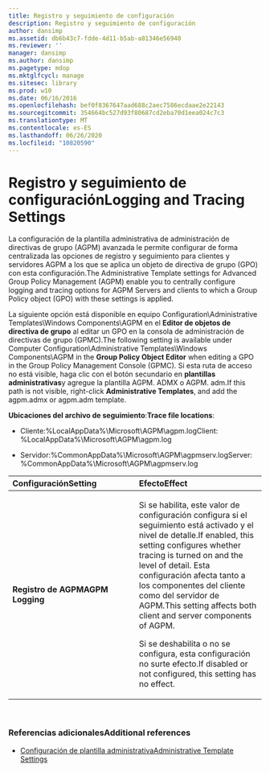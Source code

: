 ```yaml
---
title: Registro y seguimiento de configuración
description: Registro y seguimiento de configuración
author: dansimp
ms.assetid: db6b43c7-fdde-4d11-b5ab-a81346e56940
ms.reviewer: ''
manager: dansimp
ms.author: dansimp
ms.pagetype: mdop
ms.mktglfcycl: manage
ms.sitesec: library
ms.prod: w10
ms.date: 06/16/2016
ms.openlocfilehash: bef0f8367647aad688c2aec7586ecdaae2e22143
ms.sourcegitcommit: 354664bc527d93f80687cd2eba70d1eea024c7c3
ms.translationtype: MT
ms.contentlocale: es-ES
ms.lasthandoff: 06/26/2020
ms.locfileid: "10820590"
---
```

# <span data-ttu-id="3b290-103">Registro y seguimiento de configuración</span><span class="sxs-lookup"><span data-stu-id="3b290-103">Logging and Tracing Settings</span></span>


<span data-ttu-id="3b290-104">La configuración de la plantilla administrativa de administración de directivas de grupo (AGPM) avanzada le permite configurar de forma centralizada las opciones de registro y seguimiento para clientes y servidores AGPM a los que se aplica un objeto de directiva de grupo (GPO) con esta configuración.</span><span class="sxs-lookup"><span data-stu-id="3b290-104">The Administrative Template settings for Advanced Group Policy Management (AGPM) enable you to centrally configure logging and tracing options for AGPM Servers and clients to which a Group Policy object (GPO) with these settings is applied.</span></span>

<span data-ttu-id="3b290-105">La siguiente opción está disponible en equipo Configuration\\Administrative Templates\\Windows Components\\AGPM en el **Editor de objetos de directiva de grupo** al editar un GPO en la consola de administración de directivas de grupo (GPMC).</span><span class="sxs-lookup"><span data-stu-id="3b290-105">The following setting is available under Computer Configuration\\Administrative Templates\\Windows Components\\AGPM in the **Group Policy Object Editor** when editing a GPO in the Group Policy Management Console (GPMC).</span></span> <span data-ttu-id="3b290-106">Si esta ruta de acceso no está visible, haga clic con el botón secundario en **plantillas administrativas**y agregue la plantilla AGPM. ADMX o AGPM. adm.</span><span class="sxs-lookup"><span data-stu-id="3b290-106">If this path is not visible, right-click **Administrative Templates**, and add the agpm.admx or agpm.adm template.</span></span>

<span data-ttu-id="3b290-107">**Ubicaciones del archivo de seguimiento**:</span><span class="sxs-lookup"><span data-stu-id="3b290-107">**Trace file locations**:</span></span>

-   <span data-ttu-id="3b290-108">Cliente:%LocalAppData%\\Microsoft\\AGPM\\agpm.log</span><span class="sxs-lookup"><span data-stu-id="3b290-108">Client: %LocalAppData%\\Microsoft\\AGPM\\agpm.log</span></span>

-   <span data-ttu-id="3b290-109">Servidor:%CommonAppData%\\Microsoft\\AGPM\\agpmserv.log</span><span class="sxs-lookup"><span data-stu-id="3b290-109">Server: %CommonAppData%\\Microsoft\\AGPM\\agpmserv.log</span></span>

<table>
<colgroup>
<col width="50%" />
<col width="50%" />
</colgroup>
<thead>
<tr class="header">
<th align="left"><span data-ttu-id="3b290-110">Configuración</span><span class="sxs-lookup"><span data-stu-id="3b290-110">Setting</span></span></th>
<th align="left"><span data-ttu-id="3b290-111">Efecto</span><span class="sxs-lookup"><span data-stu-id="3b290-111">Effect</span></span></th>
</tr>
</thead>
<tbody>
<tr class="odd">
<td align="left"><p><strong><span data-ttu-id="3b290-112">Registro de AGPM</span><span class="sxs-lookup"><span data-stu-id="3b290-112">AGPM Logging</span></span></strong></p></td>
<td align="left"><p><span data-ttu-id="3b290-113">Si se habilita, este valor de configuración configura si el seguimiento está activado y el nivel de detalle.</span><span class="sxs-lookup"><span data-stu-id="3b290-113">If enabled, this setting configures whether tracing is turned on and the level of detail.</span></span> <span data-ttu-id="3b290-114">Esta configuración afecta tanto a los componentes del cliente como del servidor de AGPM.</span><span class="sxs-lookup"><span data-stu-id="3b290-114">This setting affects both client and server components of AGPM.</span></span></p>
<p><span data-ttu-id="3b290-115">Si se deshabilita o no se configura, esta configuración no surte efecto.</span><span class="sxs-lookup"><span data-stu-id="3b290-115">If disabled or not configured, this setting has no effect.</span></span></p></td>
</tr>
</tbody>
</table>

 

### <span data-ttu-id="3b290-116">Referencias adicionales</span><span class="sxs-lookup"><span data-stu-id="3b290-116">Additional references</span></span>

-   [<span data-ttu-id="3b290-117">Configuración de plantilla administrativa</span><span class="sxs-lookup"><span data-stu-id="3b290-117">Administrative Template Settings</span></span>](administrative-template-settings.md)

 

 





